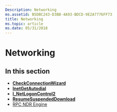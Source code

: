 ```yaml
---
Description: Networking
ms.assetid: B5DBC243-D3BB-4A93-BDCD-9E2A7776FF73
title: Networking
ms.topic: article
ms.date: 05/31/2018
---
```


# Networking

## In this section

-   [**CheckConnectionWizard**](/windows/desktop/api/Icwcfg/nf-icwcfg-checkconnectionwizard)
-   [**InetGetAutodial**](inetgetautodial.md)
-   [**I\_NetLogonControl2**](/windows/desktop/api/Lmaccess/nf-lmaccess-i_netlogoncontrol2)
-   [**ResumeSuspendedDownload**](https://msdn.microsoft.com/en-us/library/Bb432423(v=VS.85).aspx)
-   [RPC NDR Engine](rpc-ndr-engine.md)

 

 



